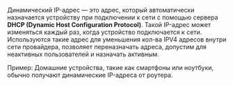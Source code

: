 Динамический IP-адрес — это адрес, который автоматически назначается устройству при подключении к сети с помощью сервера **DHCP (Dynamic Host Configuration Protocol)**. Такой IP-адрес может изменяться каждый раз, когда устройство подключается к сети. Используются такие адрес для уменьшения кол-ва IPV4 адресов внутри сети провайдера, позволяет переназначать адреса, допустим для неактивных пользователей и назначать активным.

Пример: Домашние устройства, такие как смартфоны или ноутбуки, обычно получают динамические IP-адреса от роутера.